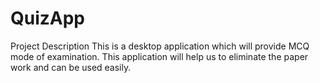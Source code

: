 # QuizApp
Project Description This is a desktop application which will provide MCQ mode of examination. This application will help us to eliminate the paper work and can be used easily.

